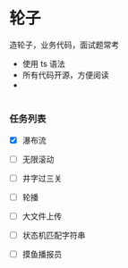 # 轮子
造轮子，业务代码，面试题常考

* 使用 ts 语法
* 所有代码开源，方便阅读
* 

#

### 任务列表

* [x] 瀑布流
* [ ] 无限滚动
* [ ] 井字过三关
* [ ] 轮播
* [ ] 大文件上传
* [ ] 状态机匹配字符串
* [ ] 摸鱼播报员


